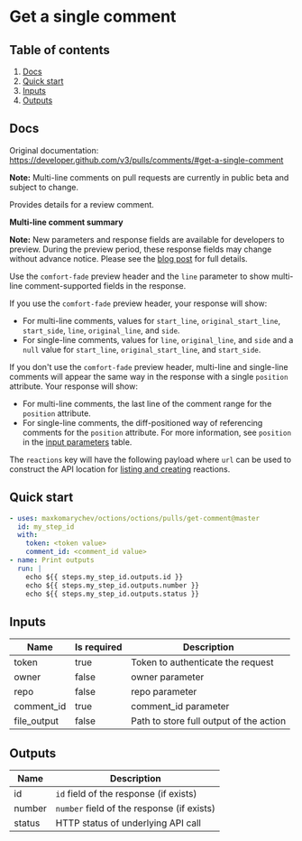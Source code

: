 # Get a single comment

## Table of contents

1. [Docs](#docs)
1. [Quick start](#quick-start)
1. [Inputs](#inputs)
1. [Outputs](#outputs)

<a name="quick-start" ></a>
## Docs

Original documentation: https://developer.github.com/v3/pulls/comments/#get-a-single-comment

**Note:** Multi-line comments on pull requests are currently in public beta and subject to change.

Provides details for a review comment.

**Multi-line comment summary**

**Note:** New parameters and response fields are available for developers to preview. During the preview period, these response fields may change without advance notice. Please see the [blog post](https://developer.github.com/changes/2019-10-03-multi-line-comments) for full details.

Use the `comfort-fade` preview header and the `line` parameter to show multi-line comment-supported fields in the response.

If you use the `comfort-fade` preview header, your response will show:

*   For multi-line comments, values for `start_line`, `original_start_line`, `start_side`, `line`, `original_line`, and `side`.
*   For single-line comments, values for `line`, `original_line`, and `side` and a `null` value for `start_line`, `original_start_line`, and `start_side`.

If you don't use the `comfort-fade` preview header, multi-line and single-line comments will appear the same way in the response with a single `position` attribute. Your response will show:

*   For multi-line comments, the last line of the comment range for the `position` attribute.
*   For single-line comments, the diff-positioned way of referencing comments for the `position` attribute. For more information, see `position` in the [input parameters](https://developer.github.com/v3/pulls/comments/#parameters-2) table.

The `reactions` key will have the following payload where `url` can be used to construct the API location for [listing and creating](https://developer.github.com/v3/reactions) reactions.




<a name="quick start" ></a>
## Quick start

```yaml
- uses: maxkomarychev/octions/octions/pulls/get-comment@master
  id: my_step_id
  with:
    token: <token value>
    comment_id: <comment_id value>
- name: Print outputs
  run: |
    echo ${{ steps.my_step_id.outputs.id }}
    echo ${{ steps.my_step_id.outputs.number }}
    echo ${{ steps.my_step_id.outputs.status }}
```


<a name="inputs" ></a>
## Inputs

| Name | Is required | Description |
|---|---|---|
|token|true|Token to authenticate the request
|owner|false|owner parameter
|repo|false|repo parameter
|comment_id|true|comment_id parameter
|file_output|false|Path to store full output of the action

<a name="outputs" ></a>
## Outputs

| Name | Description |
|---|---|
|id|`id` field of the response (if exists)|
|number|`number` field of the response (if exists)|
|status|HTTP status of underlying API call|

